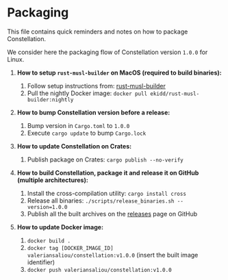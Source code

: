 Packaging
=========

This file contains quick reminders and notes on how to package Constellation.

We consider here the packaging flow of Constellation version `1.0.0` for Linux.

1. **How to setup `rust-musl-builder` on MacOS (required to build binaries):**
    1. Follow setup instructions from: [rust-musl-builder](https://github.com/emk/rust-musl-builder)
    2. Pull the nightly Docker image: `docker pull ekidd/rust-musl-builder:nightly`

2. **How to bump Constellation version before a release:**
    1. Bump version in `Cargo.toml` to `1.0.0`
    2. Execute `cargo update` to bump `Cargo.lock`

3. **How to update Constellation on Crates:**
    1. Publish package on Crates: `cargo publish --no-verify`

4. **How to build Constellation, package it and release it on GitHub (multiple architectures):**
    1. Install the cross-compilation utility: `cargo install cross`
    2. Release all binaries: `./scripts/release_binaries.sh --version=1.0.0`
    3. Publish all the built archives on the [releases](https://github.com/valeriansaliou/constellation/releases) page on GitHub

5. **How to update Docker image:**
    1. `docker build .`
    2. `docker tag [DOCKER_IMAGE_ID] valeriansaliou/constellation:v1.0.0` (insert the built image identifier)
    3. `docker push valeriansaliou/constellation:v1.0.0`
